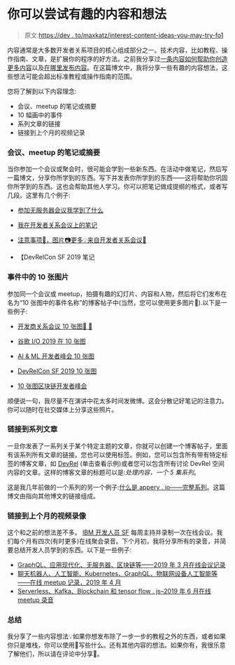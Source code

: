 # 你可以尝试有趣的内容和想法

> 原文:[https://dev . to/maxkatz/interest-content-ideas-you-may-try-fo1](https://dev.to/maxkatz/interesting-content-ideas-you-may-try-fo1)

内容通常是大多数开发者关系项目的核心组成部分之一。技术内容，比如教程、操作指南、文章，是扩展你的程序的好方法。之前我分享过[一条内容如何帮助你创造更多内容](https://dev.to/ibmdeveloper/how-content-creates-content-3edj)以及[在哪里发布内容](https://dev.to/maxkatz/where-to-publish-content-53ao)。在这篇博文中，我将分享一些有趣的内容想法，这些想法可能会超出标准教程或操作指南的范围。

您将了解到以下内容理念:

*   会议、meetup 的笔记或摘要
*   10 幅画中的事件
*   系列文章的链接
*   链接到上个月的视频记录

### [](#notes-or-summary-from-a-conference-meetup)会议、meetup 的笔记或摘要

当你参加一个会议或聚会时，很可能会学到一些新东西。在活动中做笔记，然后写一篇博文，分享你所学到的东西。写下并发表你所学到的东西——这将帮助你巩固你所学到的东西。这也会帮助其他人学习。你可以把笔记做成提纲的格式，或者写几段。这里有几个例子:

*   [参加无服务器会议我学到了什么](https://dev.to/maxkatz/what-i-learned-attending-a-serverless-conference-2591)

*   [我在开发者关系会议上的笔记](https://maxkatz.org/2018/04/03/my-notes-from-developer-relations-conference/)

*   [注意事项📝，图片📷更多💡来自开发者关系会议🥑](https://dev.to/ibmdeveloper/notes-pictures-and-more-from-developer-relations-conference-44p4-temp-slug-8652220)

*   【DevRelCon SF 2019 笔记

### [](#event-in-10-pictures)事件中的 10 张图片

参加同一个会议或 meetup，拍摄有趣的幻灯片、内容和人物，然后将它们发布在名为“10 张图中的事件名称”的博客帖子中(当然，您可以使用更多图片📸).以下是一些例子:

*   [开发商关系会议 10 张图🥑 📸](https://dev.to/maxkatz/developer-relations-conference-in-10-pictures--1f2d)

*   [谷歌 I/O 2019 在 10 张图](https://dev.to/maxkatz/google-i-o-2019-in-10-pictures-bn6)

*   [AI & ML 开发者峰会 10 张图](https://dev.to/ibmdeveloper/ai-ml-developer-summit-in-10-pictures-fj3)

*   [DevRelCon SF 2019 10 张图](https://dev.to/maxkatz/devrelcon-sf-2019-in-10-pictures-2onf)

*   [10 张图区块链开发者峰会](https://dev.to/maxkatz/blockchain-developer-summit-in-10-pictures-2el0)

顺便说一句，我尽量不在演讲中花太多时间发微博。这会分散记好笔记的注意力。你可以随时在社交媒体上分享这些照片。

### [](#links-to-series-of-articles)链接到系列文章

一旦你发表了一系列关于某个特定主题的文章，你就可以创建一个博客帖子，里面有该系列所有文章的链接。您也可以使用标签。例如，您可以包含所有带有特定标签的博客文章，如 [DevRel](https://maxkatz.org/category/devrel/) (单击查看示例)或者您可以包含所有讨论 DevRel 空间内容的文章。这样的博客文章的标题可以是:*处理内容，一个 5 集系列*。

这是我几年前做的一个系列的另一个例子:[什么是 appery . io——完整系列](https://maxkatz.org/2016/04/21/what-is-appery-io-the-complete-series/)。这篇博文由指向其他博文的链接组成。

### [](#links-to-previous-month-video-recordings)链接到上个月的视频录像

这个和之前的想法差不多。 [IBM 开发人员 SF](https://www.meetup.com/IBM-Developer-SF-Bay-Area-Meetup/) 每周主持并录制一次在线会议。我们每个月有四次(有时更多)在线聚会录音。下个月初，我将分享所有的录音，并简要总结开发人员学到的东西。以下是一些例子:

*   [GraphQL、应用现代化、无服务器、区块链等——2019 年 3 月在线会议记录](https://dev.to/maxkatz/graphql-application-modernization-serverless-blockchain-and-more-march-2019-online-meetups-recordings-3890)
*   [聊天机器人、人工智能、Kubernetes、GraphQL、物联网设备人工智能等——在线 meetup 记录，2019 年 4 月](https://dev.to/ibmdeveloper/chatbots-ai-kubernetes-graphql-ai-for-iot-devices-and-more-online-meetup-recordings-april-2019-3ok)
*   [Serverless、Kafka、Blockchain 和 tensor flow . js–2019 年 6 月在线 meetup 录音](https://dev.to/ibmdeveloper/serverless-kafka-blockchain-and-tensorflow-js-june-2019-online-meetup-recordings-5gb8)

### [](#summary)总结

我分享了一些内容想法💡如果你想发布除了一步一步的教程之外的东西，或者如果你只是堆栈，你可以使用😬写些什么。还有其他内容的想法。如果你有，我很乐意了解他们，所以请在评论中分享🙏。